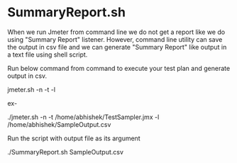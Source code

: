 # SummaryReport.sh

When we run Jmeter from command line we do not get a report like we do using "Summary Report" listener. However, command line utility can save the output in csv file and we can generate "Summary Report" like output in a text file using shell script.

Run below command from command to execute your test plan and generate output in csv.

jmeter.sh -n -t <your jmx file path> -l <output file path with file name.csv>

ex-

./jmeter.sh -n -t /home/abhishek/TestSampler.jmx -l /home/abhishek/SampleOutput.csv

Run the script with output file as its argument

./SummaryReport.sh SampleOutput.csv
